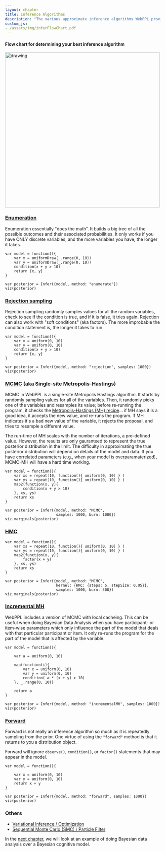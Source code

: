 ```yaml
---
layout: chapter
title: Inference Algorithms
description: "The various approximate inference algorithms WebPPL provides and the classes of programs for which they are each best suited."
custom_js:
- /assets/img/inferFlowChart.pdf
---
```


#### Flow chart for determining your best inference algorithm

<img src="/bdappl/assets/img/inferFlowChart.png" alt="drawing" width="500px"/>

### [Enumeration](https://webppl.readthedocs.io/en/master/inference/methods.html#enumeration)

Enumeration essentially "does the math". It builds a big tree of all the possible outcomes and their associated probabilities. It only works if you have ONLY discrete variables, and the more variables you have, the longer it takes.

~~~~
var model = function(){
	var x = uniformDraw(_.range(0, 10))
	var y = uniformDraw(_.range(0, 10))
	condition(x + y > 10)
	return {x, y}
}

var posterior = Infer({model, method: "enumerate"})
viz(posterior)
~~~~

### [Rejection sampling](https://webppl.readthedocs.io/en/master/inference/methods.html#rejection-sampling)

Rejection sampling randomly samples values for all the random variables, check to see if the condition is true, and if it is false, it tries again. Rejection can also work with "soft conditions" (aka factors). The more improbable the condition statement is, the longer it takes to run.

~~~~
var model = function(){
	var x = uniform(0, 10)
	var y = uniform(0, 10)
	condition(x + y > 10)
	return {x, y}
}

var posterior = Infer({model, method: "rejection", samples: 1000})
viz(posterior)
~~~~

### [MCMC](https://webppl.readthedocs.io/en/master/inference/methods.html#mcmc) (aka Single-site Metropolis-Hastings)

MCMC in WebPPL is a single-site Metropolis Hastings algorithm. It starts by randomly sampling values for all of the variables. Then, it randomly picks one of the variables and resamples its value; before re-running the program, it checks the [Metropolis-Hastings (MH) recipe](https://en.wikipedia.org/wiki/Metropolis–Hastings_algorithm)... if MH says it is a good idea, it accepts the new value, and re-runs the program. If MH indicates it's a bad new value of the variable, it rejects the proposal, and tries to resample a different value. 

The run-time of MH scales with the number of iterations, a pre-defined value. However, the results are only gauranteed to represent the true posterior distribution in the limit. The difficulty in approximating the true posterior distribution will depend on details of the model and data. If you have correlated parameters (e.g., when your model is overparamaterized), MCMC-MH will have a hard time working.

~~~~
var model = function(){
	var xs = repeat(10, function(){ uniform(0, 10) } )
	var ys = repeat(10, function(){ uniform(0, 10) } )
	map2(function(x, y){
		condition(x + y > 10)
	}, xs, ys)
	return xs
}

var posterior = Infer({model, method: "MCMC", 
                       samples: 1000, burn: 1000})
viz.marginals(posterior)
~~~~


### [HMC](https://webppl.readthedocs.io/en/master/inference/methods.html#kernels)

~~~~
var model = function(){
	var xs = repeat(10, function(){ uniform(0, 10) } )
	var ys = repeat(10, function(){ uniform(0, 10) } )
	map2(function(x, y){
		factor(x + y)
	}, xs, ys)
	return xs
}

var posterior = Infer({model, method: "MCMC", 
                       kernel: {HMC: {steps: 5, stepSize: 0.05}}, 
                       samples: 1000, burn: 500})
viz.marginals(posterior)
~~~~


### [Incremental MH](https://webppl.readthedocs.io/en/master/inference/methods.html#incremental-mh)

WebPPL includes a version of MCMC with local cacheing. This can be useful when doing Bayesian Data Analysis when you have participant- or item-wise parameters which only influence the part of the model that deals with that particular participant or item. It only re-runs the program for the part of the model that is affected by the variable. 


~~~~
var model = function(){

	var a = uniform(0, 10)

	map(function(i){
		var x = uniform(0, 10)
		var y = uniform(0, 10)
		condition( a * (x + y) > 10)
	}, _.range(0, 10))

	return a
}

var posterior = Infer({model, method: "incrementalMH", samples: 1000})
viz(posterior)
~~~~


### [Forward](https://webppl.readthedocs.io/en/master/inference/methods.html#forward-sampling)

Forward is not really an inference algorithm so much as it is repeatedly sampling from the prior. One virtue of using the `"forward"` method is that it returns to you a distribution object.

Forward will ignore `observe()`, `condition()`, or `factor()` statements that may appear in the model. 

~~~~
var model = function(){

	var x = uniform(0, 10)
	var y = uniform(0, 10)
	return x + y 
}

var posterior = Infer({model, method: "forward", samples: 1000})
viz(posterior)
~~~~

### Others

- [Variational inference / Optimization](https://webppl.readthedocs.io/en/master/inference/methods.html#optimization)
- [Sequential Monte Carlo (SMC) / Particle Filter](https://webppl.readthedocs.io/en/master/inference/methods.html#smc)

In the [next chapter](08-bda-bcm.html), we will look at an example of doing Bayesian data analysis over a Bayesian cognitive model.
